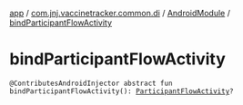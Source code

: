 [app](../../index.md) / [com.jnj.vaccinetracker.common.di](../index.md) / [AndroidModule](index.md) / [bindParticipantFlowActivity](./bind-participant-flow-activity.md)

# bindParticipantFlowActivity

`@ContributesAndroidInjector abstract fun bindParticipantFlowActivity(): `[`ParticipantFlowActivity`](../../com.jnj.vaccinetracker.participantflow/-participant-flow-activity/index.md)`?`
